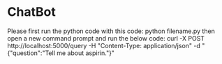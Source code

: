 # ChatBot


Please first run the python code with this code: python filename.py
then open a new command prompt and run the below code:
curl -X POST http://localhost:5000/query -H "Content-Type: application/json" -d "{\"question\":\"Tell me about aspirin.\"}"
